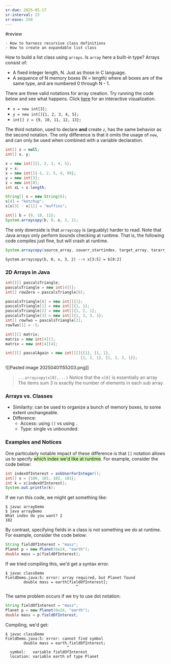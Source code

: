 ```yaml
---
sr-due: 2025-05-17
sr-interval: 23
sr-ease: 250
---
```


#review 

```Review
- How to harness recursive class definitions
- How to create an expandable list class
```

How to build a list class using `arrays`. Is `array` here a built-in type?
Arrays consist of:

- A fixed integer length, N. Just as those in C language.
- A sequence of N memory boxes (N = length) where all boxes are of the same type, and are numbered 0 through N - 1.

There are three valid notations for array creation. Try running the code below and see what happens. Click [here](http://pythontutor.com/iframe-embed.html#code=public%20class%20ArrayCreationDemo%20%7B%0A%20%20public%20static%20void%20main\(String%5B%5D%20args%29%20%7B%0A%20%20%20%20int%5B%5D%20x%3B%0A%20%20%20%20int%5B%5D%20y%3B%0A%20%20%20%20x%20%3D%20new%20int%5B3%5D%3B%0A%20%20%20%20y%20%3D%20new%20int%5B%5D%7B1,%202,%203,%204,%205%7D%3B%0A%20%20%20%20int%5B%5D%20z%20%3D%20%7B9,%2010,%2011,%2012,%2013%7D%3B%0A%09%7D%0A%7D&codeDivHeight=400&codeDivWidth=350&cumulative=false&curInstr=0&heapPrimitives=false&origin=opt-frontend.js&py=java&rawInputLstJSON=%5B%5D&textReferences=false) for an interactive visualization.
- `x = new int[3];`
- `y = new int[]{1, 2, 3, 4, 5};`
- `int[] z = {9, 10, 11, 12, 13};`

The third notation, used to declare **and** create `z`, has the same behavior as the second notation. The only difference is that it omits the usage of `new`, and can only be used when combined with a variable declaration.

```java
int[] z = null;
int[] x, y;

x = new int[]{1, 2, 3, 4, 5};
y = x;
x = new int[]{-1, 2, 5, 4, 99};
y = new int[3];
z = new int[0];
int xL = x.length;

String[] s = new String[6];
s[4] = "ketchup";
s[x[3] - x[1]] = "muffins";

int[] b = {9, 10, 11};
System.arraycopy(b, 0, x, 3, 2);
```

The only downside is that `arraycopy` is (arguably) harder to read. Note that Java arrays only perform bounds checking at runtime. That is, the following code compiles just fine, but will crash at runtime.

```java
System.arraycopy(source_array, souarr_startindex, target_array, tararr_startindex, itemsSum)
```
`System.arraycopy(b, 0, x, 3, 2) --> x[3:5] = b[0:2]`
### 2D Arrays in Java

```java
int[][] pascalsTriangle;
pascalsTriangle = new int[4][];
int[] rowZero = pascalsTriangle[0];

pascalsTriangle[0] = new int[]{1};
pascalsTriangle[1] = new int[]{1, 1};
pascalsTriangle[2] = new int[]{1, 2, 1};
pascalsTriangle[3] = new int[]{1, 3, 3, 1};
int[] rowTwo = pascalsTriangle[2];
rowTwo[1] = -5;

int[][] matrix;
matrix = new int[4][];
matrix = new int[4][4];

int[][] pascalAgain = new int[][]{{1}, {1, 1},
                                 {1, 2, 1}, {1, 3, 3, 1}};
```

![[Pasted image 20250401155203.png]]

>`...arraycopy(x[0],...)` Notice that the `x[0]` is essentially an array
>The items sum 3 is exactly the number of elements in each sub array.

### Arrays vs. Classes

- Similarity: can be used to organize a bunch of memory boxes, to some extent unchangeable.
- Difference: 
	- Access: using `[]` vs using `.`
	- Type: single vs unbounded.

### Examples and Notices

One particularly notable impact of these difference is that `[]` notation allows us to specify <span style="background:#d3f8b6">which index we'd like at runtime</span>. For example, consider the code below:

```java
int indexOfInterest = askUserForInteger();
int[] x = {100, 101, 102, 103};
int k = x[indexOfInterest];
System.out.println(k);
```

If we run this code, we might get something like:
```
$ javac arrayDemo
$ java arrayDemo
What index do you want? 2
102
```

By contrast, specifying fields in a class is not something we do at runtime. For example, consider the code below:

```java
String fieldOfInterest = "mass";
Planet p = new Planet(6e24, "earth");
double mass = p[fieldOfInterest];
```

If we tried compiling this, we'd get a syntax error.

```
$ javac classDemo
FieldDemo.java:5: error: array required, but Planet found
        double mass = earth[fieldOfInterest];        
                               ^
```
The same problem occurs if we try to use dot notation:

```java
String fieldOfInterest = "mass";
Planet p = new Planet(6e24, "earth");
double mass = p.fieldOfInterest;
```
Compiling, we'd get:

```
$ javac classDemo
FieldDemo.java:5: error: cannot find symbol
        double mass = earth.fieldOfInterest;        
                           ^
  symbol:   variable fieldOfInterest
  location: variable earth of type Planet
```














